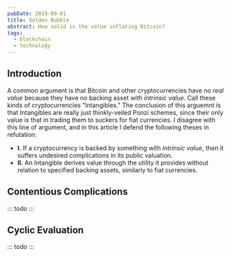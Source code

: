 ```yaml
---
pubDate: 2019-09-01
title: Golden Bubble
abstract: How solid is the value inflating Bitcoin?
tags:
  - blockchain
  - technology
---
```


## Introduction

A common argument is that Bitcoin and other cryptocurrencies have no _real
value_ because they have no backing asset with _intrinsic value_. Call these
kinds of cryptocurrencies "Intangibles." The conclusion of this arguemnt is that
Intangibles are really just thinkly-veiled Ponzi schemes, since their only value
is that in trading them to suckers for fiat currencies. I disagree with this
line of argument, and in this article I defend the following theses in
refutation:

- **I.** If a cryptocurrency is backed by something with _intrinsic value_, then
  it suffers undesired complications in its public valuation.
- **II.** An Intangible derives value through the utility it provides without
  relation to specified backing assets, similarly to fiat currencies.

## Contentious Complications

::: todo
:::

## Cyclic Evaluation

::: todo
:::
